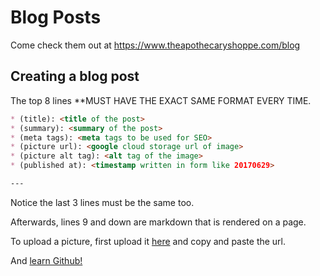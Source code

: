 # Blog Posts

Come check them out at https://www.theapothecaryshoppe.com/blog

## Creating a blog post

The top 8 lines **MUST HAVE THE EXACT SAME FORMAT EVERY TIME.

```md
* (title): <title of the post>
* (summary): <summary of the post>
* (meta tags): <meta tags to be used for SEO>
* (picture url): <google cloud storage url of image>
* (picture alt tag): <alt tag of the image>
* (published at): <timestamp written in form like 20170629>

---

```

Notice the last 3 lines must be the same too.

Afterwards, lines 9 and down are markdown that is rendered on a page.

To upload a picture, first upload
it
[here](https://console.cloud.google.com/storage/browser/the-apothecary-shoppe-public-assets/blog-posts/) and
copy and paste the url.

And [learn Github!](https://try.github.io/levels/1/challenges/1)

